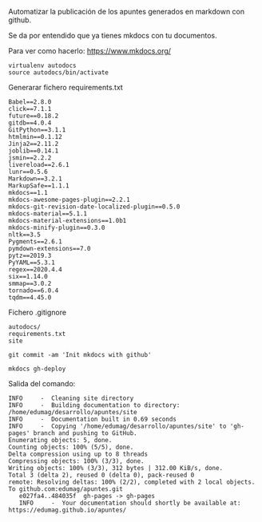 Automatizar la publicación de los apuntes generados en markdown con github.

Se da por entendido que ya tienes mkdocs con tu documentos.

Para ver como hacerlo: https://www.mkdocs.org/

```
virtualenv autodocs
source autodocs/bin/activate
```

Generarar fichero requirements.txt

```
Babel==2.8.0
click==7.1.1
future==0.18.2
gitdb==4.0.4
GitPython==3.1.1
htmlmin==0.1.12
Jinja2==2.11.2
joblib==0.14.1
jsmin==2.2.2
livereload==2.6.1
lunr==0.5.6
Markdown==3.2.1
MarkupSafe==1.1.1
mkdocs==1.1
mkdocs-awesome-pages-plugin==2.2.1
mkdocs-git-revision-date-localized-plugin==0.5.0
mkdocs-material==5.1.1
mkdocs-material-extensions==1.0b1
mkdocs-minify-plugin==0.3.0
nltk==3.5
Pygments==2.6.1
pymdown-extensions==7.0
pytz==2019.3
PyYAML==5.3.1
regex==2020.4.4
six==1.14.0
smmap==3.0.2
tornado==6.0.4
tqdm==4.45.0
```

Fichero .gitignore

```
autodocs/
requirements.txt
site
```

```
git commit -am 'Init mkdocs with github'
```

```
mkdocs gh-deploy
```

Salida del comando:

```
INFO     -  Cleaning site directory
INFO     -  Building documentation to directory: /home/edumag/desarrollo/apuntes/site
INFO     -  Documentation built in 0.69 seconds
INFO     -  Copying '/home/edumag/desarrollo/apuntes/site' to 'gh-pages' branch and pushing to GitHub.
Enumerating objects: 5, done.
Counting objects: 100% (5/5), done.
Delta compression using up to 8 threads
Compressing objects: 100% (3/3), done.
Writing objects: 100% (3/3), 312 bytes | 312.00 KiB/s, done.
Total 3 (delta 2), reused 0 (delta 0), pack-reused 0
remote: Resolving deltas: 100% (2/2), completed with 2 local objects.
To github.com:edumag/apuntes.git
   e027fa4..484035f  gh-pages -> gh-pages
   INFO     -  Your documentation should shortly be available at: https://edumag.github.io/apuntes/
```
